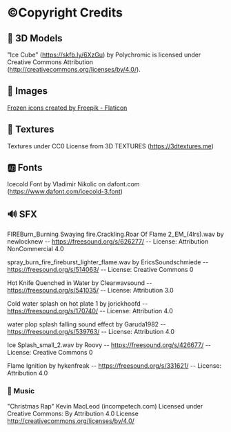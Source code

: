 # ©Copyright Credits

## 🧊 3D Models

"Ice Cube" (https://skfb.ly/6XzGu) by Polychromic is licensed under Creative Commons Attribution (http://creativecommons.org/licenses/by/4.0/).

## 🎨 Images

<a href="https://www.flaticon.com/free-icons/frozen" title="frozen icons">Frozen icons created by Freepik - Flaticon</a>

## 🏐 Textures

Textures under CC0 License from 3D TEXTURES (https://3dtextures.me)

## 🆎 Fonts

Icecold Font by Vladimir Nikolic on dafont.com (https://www.dafont.com/icecold-3.font)

## 🔊 SFX

FIREBurn_Burning Swaying fire.Crackling.Roar Of Flame 2_EM_(4lrs).wav by newlocknew -- https://freesound.org/s/626277/ -- License: Attribution NonCommercial 4.0

spray_burn_fire_fireburst_lighter_flame.wav by EricsSoundschmiede -- https://freesound.org/s/514063/ -- License: Creative Commons 0

Hot Knife Quenched in Water by Clearwavsound -- https://freesound.org/s/541035/ -- License: Attribution 3.0

Cold water splash on hot plate 1 by jorickhoofd -- https://freesound.org/s/170740/ -- License: Attribution 4.0

water plop splash falling sound effect by Garuda1982 -- https://freesound.org/s/539763/ -- License: Attribution 4.0

Ice Splash_small_2.wav by Roovy -- https://freesound.org/s/426677/ -- License: Creative Commons 0

Flame Ignition by hykenfreak -- https://freesound.org/s/331621/ -- License: Attribution 4.0


### 🎵 Music

"Christmas Rap" Kevin MacLeod (incompetech.com)
Licensed under Creative Commons: By Attribution 4.0 License
http://creativecommons.org/licenses/by/4.0/